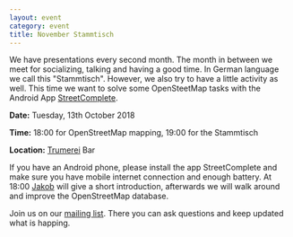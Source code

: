 ```yaml
---
layout: event
category: event
title: November Stammtisch
---
```


We have presentations every second month. The month in between we meet for socializing, talking and having a good time. In German language we call this "Stammtisch". However, we also try to have a little activity as well. This time we want to solve some OpenSteetMap tasks with the Android App [StreetComplete](https://github.com/westnordost/StreetComplete/).


**Date:** Tuesday, 13th October 2018


**Time:** 18:00 for OpenStreetMap mapping, 19:00 for the Stammtisch


**Location:** [Trumerei](https://www.openstreetmap.org/node/2949428521) Bar


If you have an Android phone, please install the app StreetComplete and make sure you have mobile internet connection and enough battery. At 18:00 [Jakob](http://jakobmiksch.eu) will give a short introduction, afterwards we will walk around and improve the OpenStreetMap database.

Join us on our [mailing list](https://lists.fossgis.de/mailman/listinfo/maptime-salzburg). There you can ask questions and keep updated what is happing.
